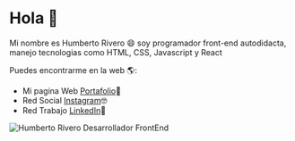 

<!--
**danieldamian09/danieldamian09** is a ✨ _special_ ✨ repository because its `README.md` (this file) appears on your GitHub profile.

Here are some ideas to get you started:

- 🔭 I’m currently working on ...
- 🌱 I’m currently learning ...
- 👯 I’m looking to collaborate on ...
- 🤔 I’m looking for help with ...
- 💬 Ask me about ...
- 📫 How to reach me: ...
-  Pronouns: ...
- ⚡ Fun fact: ...
-->

# Hola 👋

Mi nombre es Humberto Rivero 😄 soy programador front-end autodidacta, manejo tecnologias como HTML, CSS, Javascript y React

Puedes encontrarme en la web 🌎:
- Mi pagina Web <a href="https://confident-engelbart-f76e9c.netlify.app/">Portafolio</a>🚀
- Red Social <a href="https://www.instagram.com/daniel_rivero09/">Instagram</a>🤓
- Red Trabajo <a href="https://www.linkedin.com/in/humberto-rivero-rivero-castro/">LinkedIn</a>💼

![Humberto Rivero Desarrollador FrontEnd](https://user-images.githubusercontent.com/63797901/120249337-e7610700-c250-11eb-93f8-14199f4bdc93.png)

